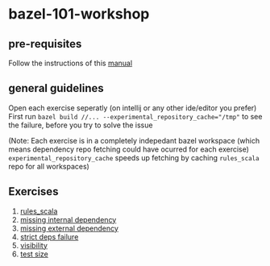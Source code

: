 # bazel-101-workshop

## pre-requisites

Follow the instructions of this [manual](https://docs.google.com/document/d/1nd2OodffEIr676o_oKRF7kWJ5s83lR_FvAp_f698MUw/edit)

## general guidelines

Open each exercise seperatly (on intellij or any other ide/editor you prefer)
First run `bazel build //... --experimental_repository_cache="/tmp"` to see the failure, before you try to solve the issue

(Note: Each exercise is in a completely indepedant bazel workspace (which means dependency repo fetching could have ocurred for each exercise)
`experimental_repository_cache` speeds up fetching by caching `rules_scala` repo for all workspaces)


## Exercises
1. [rules_scala](https://github.com/natansil/bazel-101-workshop/tree/master/01-rules-scala)
2. [missing internal dependency](https://github.com/natansil/bazel-101-workshop/tree/master/02-missing-internal-dependency)
3. [missing external dependency](https://github.com/natansil/bazel-101-workshop/tree/master/03-missing-external-dependency)
4. [strict deps failure](https://github.com/natansil/bazel-101-workshop/tree/master/04-strict-deps)
5. [visibility](https://github.com/natansil/bazel-101-workshop/tree/master/05-package-visibility)
6. [test size](https://github.com/natansil/bazel-101-workshop/tree/master/06-test-size)
